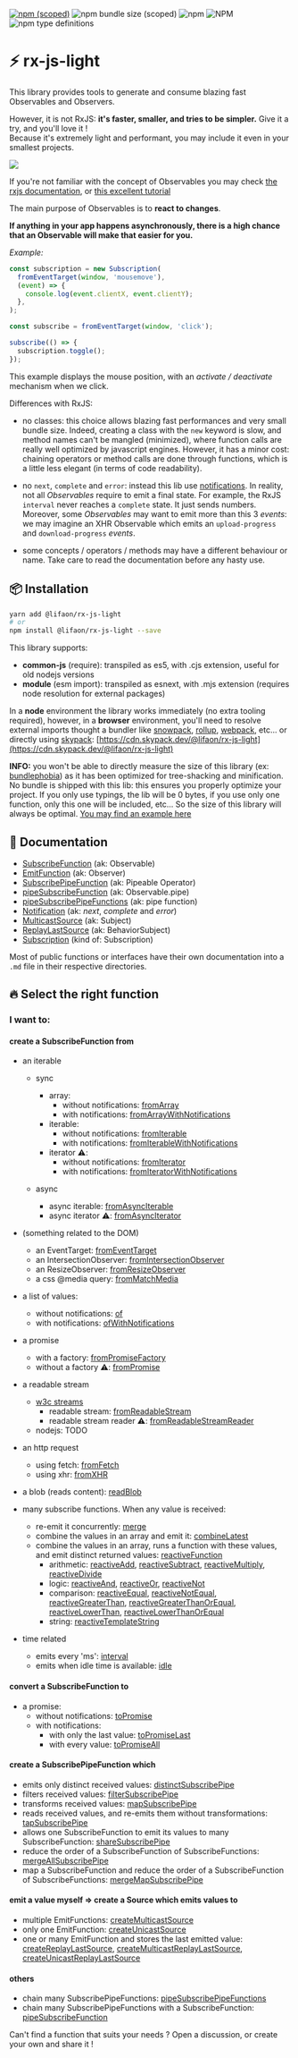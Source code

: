 [![npm (scoped)](https://img.shields.io/npm/v/@lifaon/rx-js-light.svg)](https://www.npmjs.com/package/@lifaon/rx-js-light)
![npm bundle size (scoped)](https://img.shields.io/bundlephobia/minzip/@lifaon/rx-js-light.svg)
![npm](https://img.shields.io/npm/dm/@lifaon/rx-js-light.svg)
![NPM](https://img.shields.io/npm/l/@lifaon/rx-js-light.svg)
![npm type definitions](https://img.shields.io/npm/types/@lifaon/rx-js-light.svg)

# ⚡ rx-js-light

This library provides tools to generate and consume blazing fast Observables and Observers.

However, it is not RxJS: **it's faster, smaller, and tries to be simpler.** Give it a try, and you'll love it !  
Because it's extremely light and performant, you may include it even in your smallest projects.


[<img src="https://img.shields.io/badge/-tutorial-brightgreen?style=for-the-badge" />](src/examples/tutorial.md)


If you're not familiar with the concept of Observables you may
check [the rxjs documentation](https://rxjs-dev.firebaseapp.com/guide/observable), or
[this excellent tutorial](https://gist.github.com/staltz/868e7e9bc2a7b8c1f754)

The main purpose of Observables is to **react to changes**.

**If anything in your app happens asynchronously, there is a high chance that an Observable will make that easier for you.**

*Example:*

```js
const subscription = new Subscription(
  fromEventTarget(window, 'mousemove'),
  (event) => {
    console.log(event.clientX, event.clientY);
  },
);

const subscribe = fromEventTarget(window, 'click');

subscribe(() => {
  subscription.toggle();
});
```

This example displays the mouse position, with an *activate / deactivate* mechanism when we click.

Differences with RxJS:

- no classes: this choice allows blazing fast performances and very small bundle size. Indeed, creating a class with
  the `new` keyword is slow, and method names can't be mangled (minimized), where function calls are really well
  optimized by javascript engines. However, it has a minor cost: chaining operators or method calls are done through
  functions, which is a little less elegant (in terms of code readability).

- no `next`, `complete` and `error`: instead this lib use [notifications](src/misc/notifications/notifications.md).
  In reality, not all *Observables* require to emit a final state. For example, the RxJS `interval`
  never reaches a `complete` state. It just sends numbers. Moreover, some *Observables* may want to emit more
  than this 3 *events*: we may imagine an XHR
  Observable which emits an `upload-progress` and `download-progress` *events*.

- some concepts / operators / methods may have a different behaviour or name.
  Take care to read the documentation before any hasty use.
  

## 📦 Installation

```bash
yarn add @lifaon/rx-js-light
# or
npm install @lifaon/rx-js-light --save
```

This library supports:

- **common-js** (require): transpiled as es5, with .cjs extension, useful for old nodejs versions
- **module** (esm import): transpiled as esnext, with .mjs extension (requires node resolution for external packages)

In a **node** environment the library works immediately (no extra tooling required),
however, in a **browser** environment, you'll need to resolve external imports thought a bundler like
[snowpack](https://www.snowpack.dev/),
[rollup](https://rollupjs.org/guide/en/),
[webpack](https://webpack.js.org/),
etc...
or directly using [skypack](https://www.skypack.dev/):
[https://cdn.skypack.dev/@lifaon/rx-js-light](https://cdn.skypack.dev/@lifaon/rx-js-light)

**INFO:** you won't be able to directly measure the size of this library
(ex: [bundlephobia](https://bundlephobia.com/)) as it has been optimized for tree-shacking and minification.
No bundle is shipped with this lib: this ensures you properly optimize your project.
If you only use typings, the lib will be 0 bytes, if you use only one function, only this one will be included, etc...
So the size of this library will always be optimal. [You may find an example here](src/examples/example03.md)


## 📕 Documentation

- [SubscribeFunction](src/types/subscribe-function/subscribe-function.md) (ak: Observable)
- [EmitFunction](src/types/emit-function/emit-function.md) (ak: Observer)
- [SubscribePipeFunction](src/types/subscribe-pipe-function/subscribe-pipe-function.md) (ak: Pipeable Operator)
- [pipeSubscribeFunction](src/functions/piping/pipe-subscribe-function/pipe-subscribe-function.md) (ak: Observable.pipe)
- [pipeSubscribePipeFunctions](src/functions/piping/pipe-subscribe-pipe-functions/pipe-subscribe-pipe-functions.md) (ak: pipe function)
- [Notification](src/misc/notifications/notifications.md) (ak: *next*, *complete* and *error*)
- [MulticastSource](src/source/multicast-source/multicast-source.md) (ak: Subject)
- [ReplayLastSource](src/source/replay-last-source/replay-last-source.md) (ak: BehaviorSubject)
- [Subscription](src/misc/subscription/subscription.md) (kind of: Subscription)

Most of public functions or interfaces have their own documentation into a `.md` file in their respective directories. 

## 🔥️ Select the right function

### I want to:

#### create a SubscribeFunction from

- an iterable
  - sync
    - array:
      - without notifications: [fromArray](src/subscribe-function/from/iterable/sync/from-array/from-array.md)
      - with notifications: [fromArrayWithNotifications](src/subscribe-function/from/iterable/sync/from-array/with-notifications/from-array-with-notifications.md)
    - iterable:
      - without notifications: [fromIterable](src/subscribe-function/from/iterable/sync/from-iterable/from-iterable.md)
      - with notifications: [fromIterableWithNotifications](src/subscribe-function/from/iterable/sync/from-iterable/with-notifications/from-iterable-with-notifications.md)
    - iterator ⚠️:
      - without notifications: [fromIterator](src/subscribe-function/from/iterable/sync/from-iterator/from-iterator.md)
      - with notifications: [fromIteratorWithNotifications](src/subscribe-function/from/iterable/sync/from-iterator/with-notifications/from-iterator-with-notifications.md)

  - async
    - async iterable: [fromAsyncIterable](src/subscribe-function/from/iterable/async/from-async-iterable/from-async-iterable.md)
    - async iterator ⚠️: [fromAsyncIterator](src/subscribe-function/from/iterable/async/from-async-iterator/from-async-iterator.md)

- (something related to the DOM)
  - an EventTarget: [fromEventTarget](src/subscribe-function/from/dom/from-event-target/from-event-target.md)
  - an IntersectionObserver: [fromIntersectionObserver](src/subscribe-function/from/dom/from-intersection-observer/from-intersection-observer.md)
  - an ResizeObserver: [fromResizeObserver](src/subscribe-function/from/dom/from-resize-observer/from-resize-observer.md)
  - a css @media query: [fromMatchMedia](src/subscribe-function/from/dom/from-match-media/from-match-media.md)
  
- a list of values:
  - without notifications: [of](src/subscribe-function/from/others/of/of.md)
  - with notifications: [ofWithNotifications](src/subscribe-function/from/others/of/with-notifications/of-with-notifications.ts)

- a promise
  - with a factory: [fromPromiseFactory](src/subscribe-function/from/promise/from-promise-factory/from-promise-factory.md)
  - without a factory ⚠️: [fromPromise](src/subscribe-function/from/promise/from-promise/from-promise.md)

- a readable stream
  - [w3c streams](https://streams.spec.whatwg.org/#rs-class)
    - readable stream: [fromReadableStream](src/subscribe-function/from/readable-stream/w3c/from-readable-stream/from-readable-stream.md)
    - readable stream reader ⚠: [fromReadableStreamReader](src/subscribe-function/from/readable-stream/w3c/from-readable-stream-reader/from-readable-stream-reader.md)
  - nodejs: TODO

- an http request
  - using fetch: [fromFetch](src/subscribe-function/from/http/from-fetch/from-fetch.md)
  - using xhr: [fromXHR](src/subscribe-function/from/http/xhr/from-xhr/from-xhr.md)
  
- a blob (reads content): [readBlob](src/subscribe-function/from/dom/read-blob/read-blob.md)
  
- many subscribe functions. When any value is received:
  - re-emit it concurrently: [merge](src/subscribe-function/from/many/merge/merge.ts)
  - combine the values in an array and emit it: [combineLatest](src/subscribe-function/from/many/combine-latest/combine-latest.md)
  - combine the values in an array, runs a function with these values, and emit distinct returned
    values: [reactiveFunction](src/subscribe-function/from/many/reactive-function/reactive-function.md)
    - arithmetic:
      [reactiveAdd](src/subscribe-function/from/many/reactive-function/built-in/arithmetic/reactive-add.ts),
      [reactiveSubtract](src/subscribe-function/from/many/reactive-function/built-in/arithmetic/reactive-subtract.ts),
      [reactiveMultiply](src/subscribe-function/from/many/reactive-function/built-in/arithmetic/reactive-multiply.ts),
      [reactiveDivide](src/subscribe-function/from/many/reactive-function/built-in/arithmetic/reactive-divide.ts)
    - logic:
      [reactiveAnd](src/subscribe-function/from/many/reactive-function/built-in/logic/reactive-and.ts),
      [reactiveOr](src/subscribe-function/from/many/reactive-function/built-in/logic/reactive-or.ts),
      [reactiveNot](src/subscribe-function/from/many/reactive-function/built-in/logic/reactive-not.ts)
    - comparison:
      [reactiveEqual](src/subscribe-function/from/many/reactive-function/built-in/comparison/reactive-equal.ts),
      [reactiveNotEqual](src/subscribe-function/from/many/reactive-function/built-in/comparison/reactive-not-equal.ts),
      [reactiveGreaterThan](src/subscribe-function/from/many/reactive-function/built-in/comparison/reactive-greater-than.ts),
      [reactiveGreaterThanOrEqual](src/subscribe-function/from/many/reactive-function/built-in/comparison/reactive-greater-than-or-equal.ts),
      [reactiveLowerThan](src/subscribe-function/from/many/reactive-function/built-in/comparison/reactive-lower-than.ts),
      [reactiveLowerThanOrEqual](src/subscribe-function/from/many/reactive-function/built-in/comparison/reactive-lower-than-or-equal.ts)
    - string:
      [reactiveTemplateString](src/subscribe-function/from/many/reactive-function/built-in/string/reactive-template-string.ts)

- time related
  - emits every 'ms': [interval](src/subscribe-function/from/time-related/interval/interval.md)
  - emits when idle time is available: [idle](src/subscribe-function/from/time-related/idle/idle.md)

#### convert a SubscribeFunction to

- a promise:
  - without notifications: [toPromise](src/subscribe-function/to/to-promise/to-promise.md)
  - with notifications:
    - with only the last value: [toPromiseLast](src/subscribe-function/to/to-promise/last/to-promise-last.md)
    - with every value: [toPromiseAll](src/subscribe-function/to/to-promise/all/to-promise-all.md)

#### create a SubscribePipeFunction which

- emits only distinct received values: [distinctSubscribePipe](src/subscribe-function/subscribe-pipe/emit-pipe-related/distinct-subscribe-pipe.ts)
- filters received values: [filterSubscribePipe](src/subscribe-function/subscribe-pipe/emit-pipe-related/filter-subscribe-pipe.ts)
- transforms received values: [mapSubscribePipe](src/subscribe-function/subscribe-pipe/emit-pipe-related/map/map-subscribe-pipe.ts)
- reads received values, and re-emits them without transformations: [tapSubscribePipe](src/subscribe-function/subscribe-pipe/emit-pipe-related/tap-subscribe-pipe.ts)
- allows one SubscribeFunction to emit its values to many SubscribeFunction: [shareSubscribePipe](src/subscribe-function/subscribe-pipe/source-related/share-subscribe-pipe.ts)
- reduce the order of a SubscribeFunction of SubscribeFunctions: [mergeAllSubscribePipe](src/subscribe-function/subscribe-pipe/merge-all/merge-all-subscribe-pipe.md)
- map a SubscribeFunction and reduce the order of a SubscribeFunction of SubscribeFunctions: [mergeMapSubscribePipe](src/subscribe-function/subscribe-pipe/merge-all/merge-map/merge-map-subscribe-pipe.ts)

[comment]: <> (TODO better tree for source-related folder)


#### emit a value myself => create a Source which emits values to

- multiple EmitFunctions: [createMulticastSource](src/source/multicast-source/multicast-source.md)
- only one EmitFunction: [createUnicastSource](src/source/unicast-source/unicast-source.md)
- one or many EmitFunction and stores the last emitted value:
  [createReplayLastSource](src/source/replay-last-source/replay-last-source.md),
  [createMulticastReplayLastSource](src/source/replay-last-source/derived/create-multicast-replay-last-source.ts),
  [createUnicastReplayLastSource](src/source/replay-last-source/derived/create-unicast-replay-last-source.ts)

#### others

- chain many SubscribePipeFunctions: [pipeSubscribePipeFunctions](src/functions/piping/pipe-subscribe-pipe-functions/pipe-subscribe-pipe-functions.md)
- chain many SubscribePipeFunctions with a
  SubscribeFunction: [pipeSubscribeFunction](src/functions/piping/pipe-subscribe-function/pipe-subscribe-function.md)



Can't find a function that suits your needs ? Open a discussion, or create your own and share it !

